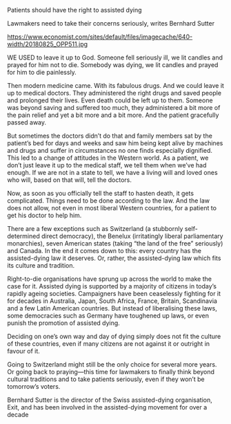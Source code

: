 Patients should have the right to assisted dying

Lawmakers need to take their concerns seriously, writes Bernhard Sutter

https://www.economist.com/sites/default/files/imagecache/640-width/20180825_OPP511.jpg


WE USED to leave it up to God. Someone fell seriously ill, we lit candles and prayed for him not to die. Somebody was dying, we lit candles and prayed for him to die painlessly.

Then modern medicine came. With its fabulous drugs. And we could leave it up to medical doctors. They administered the right drugs and saved people and prolonged their lives. Even death could be left up to them. Someone was beyond saving and suffered too much, they administered a bit more of the pain relief and yet a bit more and a bit more. And the patient gracefully passed away.

But sometimes the doctors didn’t do that and family members sat by the patient’s bed for days and weeks and saw him being kept alive by machines and drugs and suffer in circumstances no one finds especially dignified. This led to a change of attitudes in the Western world. As a patient, we don’t just leave it up to the medical staff, we tell them when we’ve had enough. If we are not in a state to tell, we have a living will and loved ones who will, based on that will, tell the doctors.

Now, as soon as you officially tell the staff to hasten death, it gets complicated. Things need to be done according to the law. And the law does not allow, not even in most liberal Western countries, for a patient to get his doctor to help him.

There are a few exceptions such as Switzerland (a stubbornly self-determined direct democracy), the Benelux (irritatingly liberal parliamentary monarchies), seven American states (taking “the land of the free” seriously) and Canada. In the end it comes down to this: every country has the assisted-dying law it deserves. Or, rather, the assisted-dying law which fits its culture and tradition.

Right-to-die organisations have sprung up across the world to make the case for it. Assisted dying is supported by a majority of citizens in today’s rapidly ageing societies. Campaigners have been ceaselessly fighting for it for decades in Australia, Japan, South Africa, France, Britain, Scandinavia and a few Latin American countries. But instead of liberalising these laws, some democracies such as Germany have toughened up laws, or even punish the promotion of assisted dying.

Deciding on one’s own way and day of dying simply does not fit the culture of these countries, even if many citizens are not against it or outright in favour of it.

Going to Switzerland might still be the only choice for several more years. Or going back to praying—this time for lawmakers to finally think beyond cultural traditions and to take patients seriously, even if they won’t be tomorrow’s voters.

Bernhard Sutter is the director of the Swiss assisted-dying organisation, Exit, and has been involved in the assisted-dying movement for over a decade
